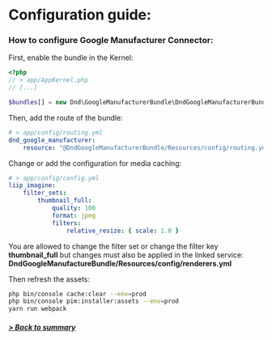 # Configuration guide:

### How to configure Google Manufacturer Connector:

First, enable the bundle in the Kernel: 
```php
<?php
// > app/AppKernel.php
// [...]

$bundles[] = new Dnd\GoogleManufacturerBundle\DndGoogleManufacturerBundle();
```
Then, add the route of the bundle:
```yml
# > app/config/routing.yml
dnd_google_manufacturer:
    resource: "@DndGoogleManufacturerBundle/Resources/config/routing.yml"
``` 
Change or add the configuration for media caching:
```yml
# > app/config/config.yml
liip_imagine:
    filter_sets:
        thumbnail_full:
            quality: 100
            format: jpeg
            filters:
                relative_resize: { scale: 1.0 }
```
You are allowed to change the filter set or change the filter key **thumbnail_full** but changes must also be applied in the linked service: **DndGoogleManufactureBundle/Resources/config/renderers.yml**

Then refresh the assets:
```bash
php bin/console cache:clear --env=prod
php bin/console pim:installer:assets --env=prod
yarn run webpack
```
##### [> Back to summary](../summary.md)